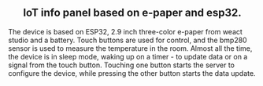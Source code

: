 
<h2 align="center">
IoT info panel based on e-paper and esp32.
</h2>
The device is based on ESP32, 2.9 inch three-color e-paper from weact studio and a battery. Touch buttons are used for control, and the bmp280 sensor is used to measure the temperature in the room. Almost all the time, the device is in sleep mode, waking up on a timer - to update data or on a signal from the touch button. Touching one button starts the server to configure the device, while pressing the other button starts the data update.

